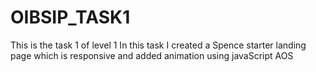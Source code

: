 # OIBSIP_TASK1

This is the task 1 of level 1
In this task I created a Spence starter landing page which is responsive and added animation using javaScript AOS
